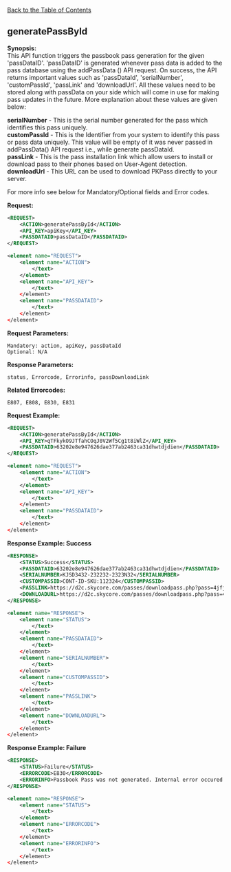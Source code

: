 [Back to the Table of Contents](/1.3/README.md)

## generatePassById


__Synopsis:__  
This API function triggers the passbook pass generation for the given 'passDataID'. 'passDataID' is generated whenever pass data is added to the pass database using the addPassData () API request. On success, the API returns important values such as 'passDataId', 'serialNumber', 'customPassId', 'passLink' and 'downloadUrl'. All these values need to be stored along with passData on your side which will come in use for making pass updates in the future. More explanation about these values are given below:

__serialNumber__ - This is the serial number generated for the pass which identifies this pass uniquely.  
__customPassId__ - This is the Identifier from your system to identify this pass or pass data uniquely. This value will be empty of it was never passed in addPassData() API request i.e., while generate passDataId.  
__passLink__ - This is the pass installation link which allow users to install or download pass to their phones based on User-Agent detection.  
__downloadUrl__ - This URL can be used to download PKPass directly to your server.

For more info see below for Mandatory/Optional fields and Error codes.

__Request:__
```xml
<REQUEST>
    <ACTION>generatePassById</ACTION>
    <API_KEY>apiKey</API_KEY>
    <PASSDATAID>passDataID</PASSDATAID>
</REQUEST>
```

```xml
<element name="REQUEST">
	<element name="ACTION">
		</text>
	</element>
	<element name="API_KEY">
		</text>
	</element>
	<element name="PASSDATAID">
		</text>
	</element>
</element>
```

__Request Parameters:__

    Mandatory: action, apiKey, passDataId
    Optional: N/A

__Response Parameters:__

    status, Errorcode, Errorinfo, passDownloadLink

__Related Errorcodes:__

    E807, E808, E830, E831
    
__Request Example:__
```xml
<REQUEST>
    <ACTION>generatePassById</ACTION>
    <API_KEY>qTFkykO9JTfahCOqJ0V2Wf5Cg1t8iWlZ</API_KEY>
    <PASSDATAID>63202e8e947626dae377ab2463ca31dhwtdjdien</PASSDATAID>
</REQUEST>
```

```xml
<element name="REQUEST">
	<element name="ACTION">
		</text>
	</element>
	<element name="API_KEY">
		</text>
	</element>
	<element name="PASSDATAID">
		</text>
	</element>
</element>
```

__Response Example: Success__
```xml
<RESPONSE>
    <STATUS>Success</STATUS>
    <PASSDATAID>63202e8e947626dae377ab2463ca31dhwtdjdien</PASSDATAID>
    <SERIALNUMBER>KJSD3432-232232-2323N32</SERIALNUMBER>
    <CUSTOMPASSID>CONT-ID-SKU:112324</CUSTOMPASSID>
    <PASSLINK>https://d2c.skycore.com/passes/downloadpass.php?pass=4jfjhsus</PASSLINK>
    <DOWNLOADURL>https://d2c.skycore.com/passes/downloadpass.php?pass=4jfjhsus&download=1</DOWNLOADURL>
</RESPONSE>
```

```xml
<element name="RESPONSE">
	<element name="STATUS">
		</text>
	</element>
	<element name="PASSDATAID">
		</text>
	</element>
	<element name="SERIALNUMBER">
		</text>
	</element>
	<element name="CUSTOMPASSID">
		</text>
	</element>
	<element name="PASSLINK">
		</text>
	</element>
	<element name="DOWNLOADURL">
		</text>
	</element>
</element>
```

__Response Example: Failure__
```xml
<RESPONSE>
    <STATUS>Failure</STATUS>
    <ERRORCODE>E830</ERRORCODE>
    <ERRORINFO>Passbook Pass was not generated. Internal error occured.</ERRORINFO>
</RESPONSE>
```

```xml
<element name="RESPONSE">
	<element name="STATUS">
		</text>
	</element>
	<element name="ERRORCODE">
		</text>
	</element>
	<element name="ERRORINFO">
		</text>
	</element>
</element>
```
